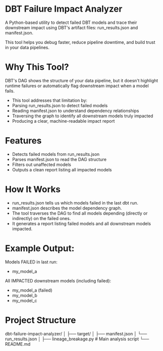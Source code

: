 # DBT Failure Impact Analyzer
A Python-based utility to detect failed DBT models and trace their downstream impact using DBT's artifact files: run_results.json and manifest.json.

This tool helps you debug faster, reduce pipeline downtime, and build trust in your data pipelines.

# Why This Tool?
DBT's DAG shows the structure of your data pipeline, but it doesn't highlight runtime failures or automatically flag downstream impact when a model fails.
  -  This tool addresses that limitation by:
  -  Parsing run_results.json to detect failed models
  -  Reading manifest.json to understand dependency relationships
  -  Traversing the graph to identify all downstream models truly impacted
  -  Producing a clear, machine-readable impact report

# Features
  - Detects failed models from run_results.json
  - Parses manifest.json to read the DAG structure
  - Filters out unaffected models
  - Outputs a clean report listing all impacted models

# How It Works
 - run_results.json tells us which models failed in the last dbt run.
 - manifest.json describes the model dependency graph.
 - The tool traverses the DAG to find all models depending (directly or indirectly) on the failed ones.
 - It generates a report listing failed models and all downstream models impacted.

# Example Output:
Models FAILED in last run:
  - my_model_a

All IMPACTED downstream models (including failed):
  - my_model_a (failed)
  - my_model_b
  - my_model_c

# Project Structure

dbt-failure-impact-analyzer/
│
├── target/
│   ├── manifest.json
│   └── run_results.json
│
├── lineage_breakage.py     # Main analysis script
└── README.md
